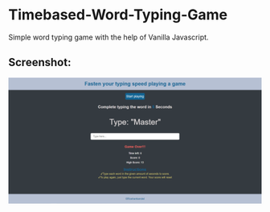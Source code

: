 # Timebased-Word-Typing-Game
Simple word typing game with the help of Vanilla Javascript.
## Screenshot:
<img src="screenshortWordgame.png"/>
